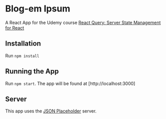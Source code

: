 # Blog-em Ipsum

A React App for the Udemy course [React Query: Server State Management for React](https://www.udemy.com/course/learn-react-query)

## Installation

Run `npm install`

## Running the App

Run `npm start`. The app will be found at [http://localhost:3000]

## Server

This app uses the [JSON Placeholder](https://jsonplaceholder.typicode.com/) server.
